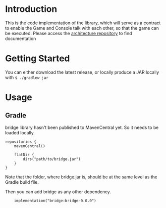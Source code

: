 # Introduction

This is the code implementation of the library, which will serve as a contract to enable the Game and Console talk with each other, so that the game can be executed.
Please access the [architecture repository](https://github.com/Pending-Name-21/arquitecture) to find documentation

# Getting Started
You can either download the latest release, or locally produce a JAR locally with  `$ ./gradlew jar`

# Usage
## Gradle

bridge library hasn't been published to MavenCentral yet. So it needs to be loaded locally.

```
repositories {
    mavenCentral()

    flatDir {
        dirs("path/to/bridge.jar")
    }
}
```

Note that the folder, where bridge.jar is, should be at the same level as the Gradle build file.

Then you can add bridge as any other dependency.

`    implementation("bridge:bridge-0.0.0")`


